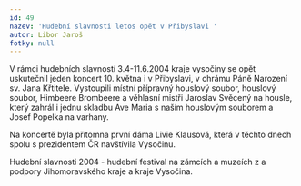 ```yaml
---
id: 49
nazev: 'Hudební slavnosti letos opět v Přibyslavi '
autor: Libor Jaroš
fotky: null
---
```

V rámci hudebních slavností 3.4-11.6.2004 kraje vysočiny se opět uskutečnil jeden koncert 10. května i v Přibyslavi, v chrámu Páně Narození sv. Jana Křtitele. Vystoupili místní přípravný houslový soubor, houslový soubor, Himbeere Brombeere a věhlasní mistři Jaroslav Svěcený na housle, který zahrál i jednu skladbu Ave Maria s naším houslovým souborem a Josef Popelka na varhany.
<p>
Na koncertě byla přítomna první dáma Livie Klausová, která v těchto dnech spolu s prezidentem ČR navštívila Vysočinu.
<p>
Hudební slavnosti 2004 - hudební festival na zámcích a muzeích z a podpory Jihomoravského kraje a kraje Vysočina.
